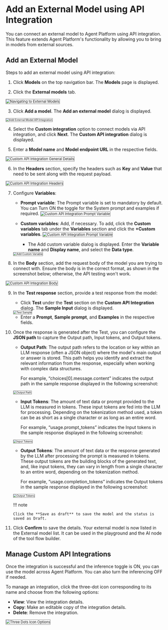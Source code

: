 # Add an External Model using API Integration

You can connect an external model to Agent Platform using API integration. This feature extends Agent Platform's functionality by allowing you to bring in models from external sources.

## Add an External Model

Steps to add an external model using API integration:

1. Click **Models** on the top navigation bar. The **Models** page is displayed.

2. Click the **External models** tab.  
<img src="../images/navigating-to-external-models1.png" alt="Navigating to External Models" title="Navigating to External Models" style="border: 1px solid gray; zoom:80%;">

3. Click **Add a model**. The **Add an external model** dialog is displayed.  
<img src="../images/add-external-model-api-integration1.png" alt="Add External Model API Integration" title="Add External Model API Integration" style="border: 1px solid gray; zoom:60%;">

4. Select the **Custom integration** option to connect models via API integration, and click **Next**. The **Custom API integration** dialog is displayed.

5. Enter a **Model name** and **Model endpoint URL** in the respective fields.  
<img src="../images/custom-api-integration-general-details.png" alt="Custom API Integration General Details" title="Custom API Integration General Details" style="border: 1px solid gray; zoom:80%;">

6. In the **Headers** section, specify the headers such as **Key** and **Value** that need to be sent along with the request payload. 
<img src="../images/custom-api-integration-headers.png" alt="Custom API Integration Headers" title="Custom API Integration Headers" style="border: 1px solid gray; zoom:80%;">

7. Configure **Variables**:

    * **Prompt variable**: The Prompt variable is set to mandatory by default. You can Turn ON the toggle for the System prompt and examples if required.
        <img src="../images/custom-api-integration-prompt-variable.png" alt="Custom API Integration Prompt Variable" title="Custom API Integration Prompt Variable" style="border: 1px solid gray; zoom:80%;">
    * **Custom variables**: Add, if necessary. To add, click the **Custom variables** tab under the **Variables** section and click the **+Custom variables**.
        <img src="../images/custom-api-integration-custom-variable.png" alt="Custom API Integration Prompt Variable" title="Custom API Integration Prompt Variable" style="border: 1px solid gray; zoom:80%;">  


        * The Add custom variable dialog is displayed. Enter the **Variable name** and **Display name**, and select the **Data type**.  
    <img src="../images/add-custom-variable.png" alt="Add Custom Variable" title="Add Custom Variable" style="border: 1px solid gray; zoom:60%;">

8. In the **Body** section, add the request body of the model you are trying to connect with. Ensure the body is in the correct format, as shown in the screenshot below; otherwise, the API testing won't work.  
<img src="../images/custom-api-integration-body.png" alt="Custom API Integration Body" title="Custom API Integration Body" style="border: 1px solid gray; zoom:80%;">

9. In the **Test response** section, provide a test response from the model:
    * Click **Test** under the **Test** section on the **Custom API Integration** dialog.
   The **Sample Input** dialog is displayed.  
   <img src="../images/test-sample.png" alt="Test Sample" title="Test Sample" style="border: 1px solid gray; zoom:60%;">

    * Enter a **Prompt**, **Sample prompt**, and **Examples** in the respective fields.

10. Once the response is generated after the Test, you can configure the **JSON path** to capture the Output path, Input tokens, and Output tokens.
    * **Output Path**: The output path refers to the location or key within an LLM response (often a JSON object) where the model's main output or answer is stored. This path helps you identify and extract the relevant information from the response, especially when working with complex data structures.
    
        For example, “choices[0].message.content” indicates the output path in the sample response displayed in the following screenshot:
    <img src="../images/output-path.png" alt="Output Path" title="Output Path" style="border: 1px solid gray; zoom:60%;">

    * **Input Tokens**: The amount of text data or prompt provided to the LLM is measured in tokens. These input tokens are fed into the LLM for processing. Depending on the tokenization method used, a token can be as short as a single character or as long as an entire word.
    
        For example, “usage.prompt_tokens” indicates the Input tokens in the sample response displayed in the following screenshot:
    <img src="../images/input-tokens.png" alt="Input Tokens" title="Input Tokens" style="border: 1px solid gray; zoom:60%;">

    * **Output Tokens**: The amount of text data or the response generated by the LLM after processing the prompt is measured in tokens. These output tokens are the building blocks of the generated text, and, like input tokens, they can vary in length from a single character to an entire word, depending on the tokenization method.
    
        For example, “usage.completion_tokens” indicates the Output tokens in the sample response displayed in the following screenshot:
    <img src="../images/output-tokens.png" alt="Output Tokens" title="Output Tokens" style="border: 1px solid gray; zoom:60%;">
    
    !!! note

        Click the **Save as draft** to save the model and the status is saved as Draft.
    

11. Click **Confirm** to save the details. Your external model is now listed in the External model list. It can be used in the playground and the AI node of the tool flow builder.

## Manage Custom API Integrations

Once the integration is successful and the inference toggle is ON, you can use the model across Agent Platform. You can also turn the inferencing OFF if needed.

To manage an integration, click the three-dot icon corresponding to its name and choose from the following options:  

 * **View**: View the integration details.
 * **Copy**: Make an editable copy of the integration details.
 * **Delete**: Remove the integration.

<img src="../images/three-dots-icon-options.png" alt="Three Dots Icon Options" title="Three Dots Icon Options" style="border: 1px solid gray; zoom:80%;">